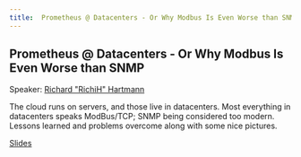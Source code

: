 ```yaml
---
title:  Prometheus @ Datacenters - Or Why Modbus Is Even Worse than SNMP
---
```


## Prometheus @ Datacenters - Or Why Modbus Is Even Worse than SNMP

Speaker: [Richard "RichiH" Hartmann](/2019-munich/speakers/richard-hartmann/)

The cloud runs on servers, and those live in datacenters. Most everything in datacenters speaks ModBus/TCP; SNMP being considered too modern. Lessons learned and problems overcome along with some nice pictures.

[Slides](/2019-munich/slides/prometheus-datacenters-or-why-modbus-is-even-worse-than-snmp.pdf)
